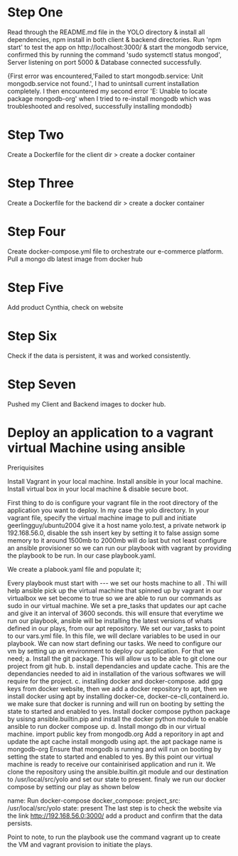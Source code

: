 # Step One
Read through the README.md file in the YOLO directory & install all dependencies, npm install in both client & backend directories. Run 'npm start' to  test the app on http://localhost:3000/ & start the mongodb service, confirmed this by running the command 'sudo systemctl status mongod', Server listening on port 5000 & Database connected successfully.

 {First error was encountered,'Failed to start mongodb.service: Unit mongodb.service not found.', I had to unintsall current installation completely. I then encountered my second error 'E: Unable to locate package mongodb-org' when I tried to re-install mongodb  which was troubleshooted and resolved, successfully installing mondodb}

# Step Two
Create a Dockerfile for the client dir > create a docker container

# Step Three
Create a Dockerfile for the backend dir > create a docker container

# Step Four
Create docker-compose.yml file to orchestrate our e-commerce platform.
Pull a mongo db latest image from docker hub 

# Step Five
Add product Cynthia, check on website

# Step Six
Check if the data is persistent, it was and worked consistently.

# Step Seven

Pushed my Client and Backend images to docker hub.

 # Deploy an application to a vagrant virtual Machine using ansible

 Preriquisites

Install Vagrant in your local machine.
Install ansible in your local machine.
Install virtual box in your local machine & disable secure boot.

First thing to do is configure your vagrant file in the root directory of the application you want to deploy. In my case the yolo directory. In your vagrant file, specify the virtual machine image to pull and initiate geerlingguy/ubuntu2004 give it a host name yolo.test, a private network ip 192.168.56.0, disable the ssh insert key by setting it to false assign some memory to it around 1500mb to 2000mb will do last but not least configure an ansible provisioner so we can run our playbook with vagrant by providing the playbook to be run. In our case playbook.yaml.

We create a plabook.yaml file and populate it;

Every playbook must start with ---
we set our hosts machine to all . Thi will help ansible pick up the virtual machine that spinned up by vagrant in our virtualbox
we set become to true so we are able to run our commands as sudo in our virtual machine.
We set a pre_tasks that updates our apt cache and give it an interval of 3600 seconds. this will ensure that everytime we run our playbook, ansible will be installing the latest versions of whats defined in our plays, from our apt repository.
We set our var_tasks to point to our vars.yml file. In this file, we will declare variables to be used in our playbook.
We can now start defining our tasks. We need to configure our vm by setting up an environment to deploy our application. For that we need; a. Install the git package. This will allow us to be able to git clone our project from git hub. b. install dependancies and update cache. This are the dependancies needed to aid in installation of the various softwares we will require for the project. c. installing docker and docker-compose.
add gpg keys from docker website, then we add a docker repository to apt, then we install docker using apt by installing docker-ce, docker-ce-cli,containerd.io.
we make sure that docker is running and will run on booting by setting the state to started and enabled to yes.
Install docker compose python package by usisng ansible.builtin.pip and install the docker python module to enable ansible to run docker compose up. d. Install mongo db in our virtual machine.
import public key from mongodb.org
Add a reporitory in apt and update the apt cache
install mongodb using apt. the apt package name is mongodb-org
Ensure that mongodb is running and will run on booting by setting the state to started and enabled to yes.
By this point our virtual machine is ready to receive our containirised application and run it. We clone the repository using the ansible.builtin.git module and our destination to /usr/local/src/yolo and set our state to present. finaly we run our docker compose by setting our play as shown below

name: Run docker-compose docker_compose: project_src: /usr/local/src/yolo state: present
The last step is to check the website via the link http://192.168.56.0:3000/ add a product and confirm that the data persists.

Point to note, to run the playbook use the command vagrant up to create the VM and vagrant provision to initiate the plays.